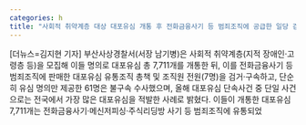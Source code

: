 ```yaml
---
categories: h
title: "사회적 취약계층 대상 대포유심 개통 후 전화금융사기 등 범죄조직에 공급한 일당 검거"
---
```

[더뉴스=김지현 기자] 부산사상경찰서(서장 남기병)은 사회적 취약계층(지적 장애인·고령층 등)을 모집해 이들 명의로 대포유심 총 7,711개를 개통한 뒤, 이를 전화금융사기 등 범죄조직에 판매한 대포유심 유통조직 총책 및 조직원 전원(7명)을 검거·구속하고, 단순히 유심 명의만 제공한 61명은 불구속 수사했으며, 올해 대포유심 단속사건 중 단일 사건으로는 전국에서 가장 많은 대포유심을 적발한 사례로 밝혔다.																이들이 개통한 대포유심 7,711개는 전화금융사기·메신저피싱·주식리딩방 사기 등 범죄조직에 유통되었